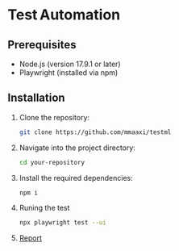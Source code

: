 # Test Automation  

## Prerequisites

- Node.js (version 17.9.1 or later)
- Playwright (installed via npm)

## Installation

1. Clone the repository:

   ```bash
   git clone https://github.com/mmaaxi/testml

2. Navigate into the project directory:

   ```bash
   cd your-repository
3. Install the required dependencies:

   ```bash
   npm i

4. Runing the test
   ```bash
   npx playwright test --ui

5. [Report](/report.pdf)